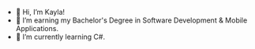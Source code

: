 - 👋 Hi, I’m Kayla!
- 👀 I’m earning my Bachelor's Degree in Software Development & Mobile Applications.
- 🌱 I’m currently learning C#.


<!---
LeoneKayla-FS/LeoneKayla-FS is a ✨ special ✨ repository because its `README.md` (this file) appears on your GitHub profile.
You can click the Preview link to take a look at your changes.
--->
